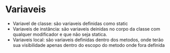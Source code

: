 
# 			Variaveis 

- Variavel de classe: são variaveis definidas como static
- Variaveis de instância: são variaveis deinidas no corpo da classe com qualquer modificador e que não seja statica.
- Variaveis local: são variaveis definidas dentro dos metodos, onde terão sua visibilidade apenas dentro do escopo do metodo onde fora definida